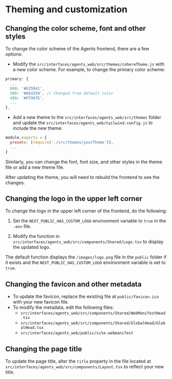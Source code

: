 # Theming and customization

## Changing the color scheme, font and other styles

To change the color scheme of the Agents frontend, there are a few options:

- Modify the `src/interfaces/agents_web/src/themes/cohereTheme.js` with a new color scheme. For example, to change the primary color scheme:

```js
primary: {
  ...
  600: '#E25D41',
  500: '#AE4359', // Changed from default color
  400: '#FF967E',
  ...
},
```

- Add a new theme to the `src/interfaces/agents_web/src/themes` folder and update the `src/interfaces/agents_web/tailwind.config.js` to include the new theme:

```js
module.exports = {
  presets: [require('./src/themes/yourTheme')],
  ...
}
```

Similarly, you can change the font, font size, and other styles in the theme file or add a new theme file.

After updating the theme, you will need to rebuild the frontend to see the changes.

## Changing the logo in the upper left corner

To change the logo in the upper left corner of the frontend, do the following:

1. Set the `NEXT_PUBLIC_HAS_CUSTOM_LOGO` environment variable to `true` in the `.env` file.

2. Modify the function in `src/interfaces/agents_web/src/components/Shared/Logo.tsx` to display the updated logo.

The default function displays the `/images/logo.png` file in the `public` folder if it exists and the `NEXT_PUBLIC_HAS_CUSTOM_LOGO` environment variable is set to `true`.

## Changing the favicon and other metadata

- To update the favicon, replace the existing file at `public/favicon.ico` with your new favicon file.
- To modify the metadata, edit the following files:
  - `src/interfaces/agents_web/src/components/Shared/WebManifestHead.tsx`
  - `src/interfaces/agents_web/src/components/Shared/GlobalHead/GlobalHead.tsx`
  - `src/interfaces/agents_web/public/site.webmanifest`

## Changing the page title

To update the page title, alter the `title` property in the file located at `src/interfaces/agents_web/src/components/Layout.tsx` to reflect your new title.
